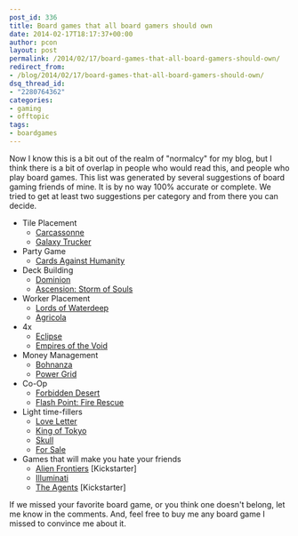```yaml
---
post_id: 336
title: Board games that all board gamers should own
date: 2014-02-17T18:17:37+00:00
author: pcon
layout: post
permalink: /2014/02/17/board-games-that-all-board-gamers-should-own/
redirect_from:
- /blog/2014/02/17/board-games-that-all-board-gamers-should-own/
dsq_thread_id:
- "2280764362"
categories:
- gaming
- offtopic
tags:
- boardgames
---
```

Now I know this is a bit out of the realm of "normalcy" for my blog, but I think there is a bit of overlap in people who would read this, and people who play board games.  This list was generated by several suggestions of board gaming friends of mine.  It is by no way 100% accurate or complete.  We tried to get at least two suggestions per category and from there you can decide.

* Tile Placement
  * [Carcassonne](http://www.coolstuffinc.com/p/186604)
  * [Galaxy Trucker](http://www.coolstuffinc.com/p/135303)
* Party Game
  * [Cards Against Humanity](http://www.amazon.com/dp/B004S8F7QM)
* Deck Building
  * [Dominion](http://www.coolstuffinc.com/p/138518)
  * [Ascension: Storm of Souls](http://www.coolstuffinc.com/p/137349)
* Worker Placement
  * [Lords of Waterdeep](http://www.coolstuffinc.com/p/139224)
  * [Agricola](http://www.coolstuffinc.com/p/134804)
* 4x
  * [Eclipse](http://www.coolstuffinc.com/p/134928)
  * [Empires of the Void](http://www.redravengames.com/empires-of-the-void/)
* Money Management
  * [Bohnanza](http://www.coolstuffinc.com/p/135620)
  * [Power Grid](http://www.coolstuffinc.com/p/135784)
* Co-Op
  * [Forbidden Desert](http://www.coolstuffinc.com/p/185717)
  * [Flash Point: Fire Rescue](http://www.coolstuffinc.com/p/137688)
* Light time-fillers
  * [Love Letter](http://www.coolstuffinc.com/p/183427)
  * [King of Tokyo](http://www.coolstuffinc.com/p/152440)
  * [Skull](http://www.coolstuffinc.com/p/197222)
  * [For Sale](http://www.coolstuffinc.com/p/135980)
* Games that will make you hate your friends
  * [Alien Frontiers](http://boardgamegeek.com/boardgame/48726/alien-frontiers) \[Kickstarter\]
  * [Illuminati](http://www.coolstuffinc.com/p/135874)
  * [The Agents](http://www.playtheagents.com/) \[Kickstarter\]

If we missed your favorite board game, or you think one doesn't belong, let me know in the comments.  And, feel free to buy me any board game I missed to convince me about it.

<!--more-->